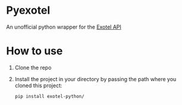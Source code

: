# Pyexotel
An unofficial python wrapper for the [Exotel API](https://developer.exotel.com/api)


# How to use

1. Clone the repo 
2. Install the project in your directory by passing the path where you cloned this project:

    ```
    pip install exotel-python/
    ```